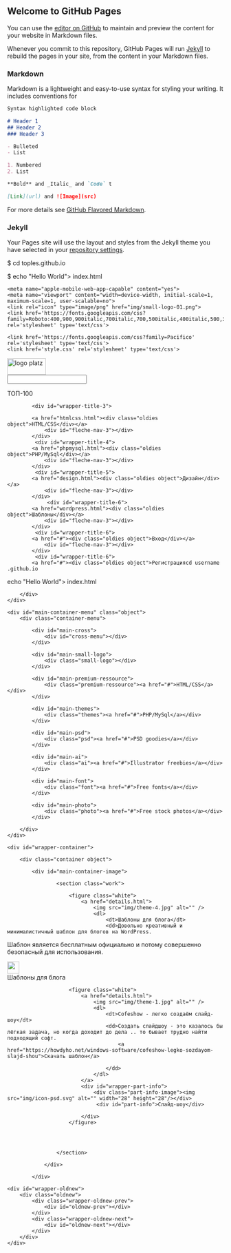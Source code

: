 ## Welcome to GitHub Pages

You can use the [editor on GitHub](https://github.com/malikovm583/website_begin/edit/master/README.md) to maintain and preview the content for your website in Markdown files.

Whenever you commit to this repository, GitHub Pages will run [Jekyll](https://jekyllrb.com/) to rebuild the pages in your site, from the content in your Markdown files.

### Markdown

Markdown is a lightweight and easy-to-use syntax for styling your writing. It includes conventions for

```markdown
Syntax highlighted code block

# Header 1
## Header 2
### Header 3

- Bulleted
- List

1. Numbered
2. List

**Bold** and _Italic_ and `Code` t

[Link](url) and ![Image](src)
```

For more details see [GitHub Flavored Markdown](https://guides.github.com/features/mastering-markdown/).

### Jekyll 

Your Pages site will use the layout and styles from the Jekyll theme you have selected in your [repository settings](https://github.com/malikovm583/website_begin/settings).<!DOCTYPE HTML>
<html>
<head>
$ cd toples.github.io

$ echo "Hello World"> index.html


<meta http-equiv="Content-Type" content="text/html; charset=UTF-8">
<title>Toples IT</title>

<!-- Behavioral Meta Data -->
	<meta name="apple-mobile-web-app-capable" content="yes">
	<meta name="viewport" content="width=device-width, initial-scale=1, maximum-scale=1, user-scalable=no">
    <link rel="icon" type="image/png" href="img/small-logo-01.png">
    <link href='https://fonts.googleapis.com/css?family=Roboto:400,900,900italic,700italic,700,500italic,400italic,500,300italic,300' rel='stylesheet' type='text/css'>
  
	<link href='https://fonts.googleapis.com/css?family=Pacifico' rel='stylesheet' type='text/css'>
	<link href='style.css' rel='stylesheet' type='text/css'>

</head>

<body>
 
<a name="ancre"></a>

<!-- CACHE -->
<div class="cache"></div>


<!-- HEADER -->

<div id="wrapper-header">
	<div id="main-header" class="object">
		<div class="logo"><img src="img/logo-burst.png" alt="logo platz" height="38" width="90"></div>
        <div id="main_tip_search"> 
			<form>
				<input type="text" name="search" id="tip_search_input" list="search" autocomplete=off required>
			</form>
		</div>
        <div id="stripes"></div>
    </div>
</div>

<!-- NAVBAR -->

<div id="wrapper-navbar">
		<div class="navbar object">
    		<div id="wrapper-sorting">
            <div id="wrapper-title-1">
            <div class="top-rated object">ТОП-100</div>
            	<div id="fleche-nav-1"></div>
    		</div>
     
            <div id="wrapper-title-3">

            <a href="htmlcss.html"><div class="oldies object">HTML/CSS</div></a>
                <div id="fleche-nav-3"></div>
    		</div>
    		 <div id="wrapper-title-4">
            <a href="phpmysql.html"><div class="oldies object">PHP/MySql</div></a>
                <div id="fleche-nav-3"></div>
    		</div>
    		 <div id="wrapper-title-5">
            <a href="design.html"><div class="oldies object">Дизайн</div></a>
                <div id="fleche-nav-3"></div>
    		</div>
    			 <div id="wrapper-title-6">
            <a href="wordpress.html"><div class="oldies object">Шаблоны</div></a>
                <div id="fleche-nav-3"></div>
    		</div>
    		 <div id="wrapper-title-6">
            <a href="#"><div class="oldies object">Вход</div></a>
                <div id="fleche-nav-3"></div>
    		</div>
             <div id="wrapper-title-6">
            <a href="#"><div class="oldies object">Регистрацияcd username .github.io

 echo "Hello World"> index.html

</div></a>
                <div id="fleche-nav-3"></div>
            </div>
            </div>
            
    	</div>
    </div>

<!-- FILTER -->	

	<div id="main-container-menu" class="object">
    	<div class="container-menu">
        	
            <div id="main-cross">
            	<div id="cross-menu"></div>
            </div>
            
            <div id="main-small-logo">
            	<div class="small-logo"></div>
            </div>
            
            <div id="main-premium-ressource">
                <div class="premium-ressource"><a href="#">HTML/CSS</a></div>
            </div>
            
            <div id="main-themes">
                <div class="themes"><a href="#">PHP/MySql</a></div>
            </div>
            
            <div id="main-psd">
                <div class="psd"><a href="#">PSD goodies</a></div>
            </div>
                
            <div id="main-ai">
                <div class="ai"><a href="#">Illustrator freebies</a></div>
            </div>
            
            <div id="main-font">
                <div class="font"><a href="#">Free fonts</a></div>
            </div>
            
            <div id="main-photo">
                <div class="photo"><a href="#">Free stock photos</a></div>
            </div>
            
        </div>
    </div>


<!-- PORTFOLIO -->

	<div id="wrapper-container">
    
		<div class="container object">

			<div id="main-container-image">
                       
					<section class="work">

						<figure class="white">
							<a href="details.html">
								<img src="img/theme-4.jpg" alt="" />
								<dl>
									<dt>Шаблоны для блога</dt>
									<dd>Довольно креативный и минималистичный шаблон для блогов на WordPress.
Шаблон является бесплатным официально и потому совершенно безопасный для использования.</dd>	
								</dl>
							</a>
                            <div id="wrapper-part-info">
                            	<div class="part-info-image"><img src="img/icon-psd.svg" alt="" width="28" height="28"/></div>
                            	<div id="part-info">Шаблоны для блога</div>
							</div>
                        </figure>

                        <figure class="white">
                            <a href="details.html">
                                <img src="img/theme-1.jpg" alt="" />
                                <dl>
                                    <dt>Cofeshow - легко создаём слайд-шоу</dt>
                                    <dd>Создать слайдшоу - это казалось бы лёгкая задача, но когда доходит до дела .. то бывает трудно найти подходящий софт.
                                        <a href="https://howdyho.net/windows-software/cofeshow-legko-sozdayom-slajd-shou">Скачать шаблон</a>

                                    </dd>    
                                </dl>
                            </a>
                            <div id="wrapper-part-info">
                                <div class="part-info-image"><img src="img/icon-psd.svg" alt="" width="28" height="28"/></div>
                                 <div id="part-info">Слайд-шоу</div>

                            </div>
                        </figure>   

						
	
                        
					</section>
                    
				</div>	
            	    
			</div>
         
    <div id="wrapper-oldnew">
    	<div class="oldnew">
        	<div class="wrapper-oldnew-prev">
            	<div id="oldnew-prev"></div>
        	</div>
            <div class="wrapper-oldnew-next">
            	<div id="oldnew-next"></div>
    		</div>
        </div>
	</div>     
            


    
    
   
</div>



<!-- SCRIPT -->

<script src="https://ajax.googleapis.com/ajax/libs/jquery/1.11.1/jquery.min.js"></script>
<script type="text/javascript" src="js/main.min.js"></script>
	
<script>
/* PRELOADER */


addLoadEvent(preloader);
</script>

</body>
</html>
